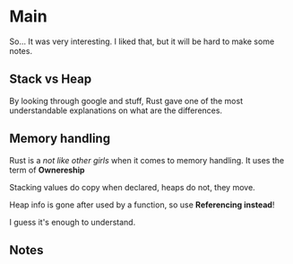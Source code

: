 # Main
So... It was very interesting. I liked that, but it will be hard to make some notes.

## Stack vs Heap
By looking through google and stuff, Rust gave one of the most understandable explanations on what are the differences.

## Memory handling
Rust is a *not like other girls* when it comes to memory handling. It uses the term of **Ownereship**

Stacking values do copy when declared, heaps do not, they move.

Heap info is gone after used by a function, so use **Referencing instead**!

I guess it's enough to understand.

## Notes
